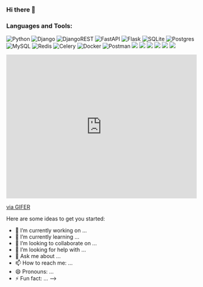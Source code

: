 ### Hi there 👋

### Languages and Tools:
![Python](https://img.shields.io/badge/python-3670A0?style=for-the-badge&logo=python&logoColor=ffdd54)
![Django](https://img.shields.io/badge/django-%23092E20.svg?style=for-the-badge&logo=django&logoColor=white)
![DjangoREST](https://img.shields.io/badge/DJANGO-REST-ff1709?style=for-the-badge&logo=django&logoColor=white&color=ff1709&labelColor=gray)
![FastAPI](https://img.shields.io/badge/FastAPI-005571?style=for-the-badge&logo=fastapi)
![Flask](https://img.shields.io/badge/flask-%23000.svg?style=for-the-badge&logo=flask&logoColor=white)
![SQLite](https://img.shields.io/badge/sqlite-%2307405e.svg?style=for-the-badge&logo=sqlite&logoColor=white)
![Postgres](https://img.shields.io/badge/postgres-%23316192.svg?style=for-the-badge&logo=postgresql&logoColor=white)
![MySQL](https://img.shields.io/badge/MySQL-005C84?style=for-the-badge&logo=mysql&logoColor=white)
![Redis](https://img.shields.io/badge/redis-%23DD0031.svg?&style=for-the-badge&logo=redis&logoColor=white)
![Celery](https://img.shields.io/badge/celery-%2337814A.svg?&style=for-the-badge&logo=celery&logoColor=white)
![Docker](https://img.shields.io/badge/docker-%230db7ed.svg?style=for-the-badge&logo=docker&logoColor=white)
![Postman](https://img.shields.io/badge/Postman-FF6C37?style=for-the-badge&logo=postman&logoColor=white)
<img src="https://img.shields.io/badge/Telegram-7FFD4?style=for-the-badge&logo=Telegram&logoColor=black"/>
<img src="https://img.shields.io/badge/Telegraph-7FFD4?style=for-the-badge&logo=Telegraph&logoColor=black"/>
<img src="https://img.shields.io/badge/Telethon-7FFD4?style=for-the-badge&logo=Telegram&logoColor=black"/>
<img src="https://img.shields.io/badge/Pyrogram-7FFD4?style=for-the-badge&logo=Telegram&logoColor=black"/>
<img src="https://img.shields.io/badge/aiohttp-3670A0?style=for-the-badge&logo=aiohttp&logoColor=black"/>
<img src="https://img.shields.io/badge/openai-%23DD0031?style=for-the-badge&logo=openai&logoColor=black"/>
<div style="padding-top:75.600%;position:relative;"><iframe src="https://gifer.com/embed/81" width="100%" height="100%" style='position:absolute;top:0;left:0;' frameBorder="0" allowFullScreen></iframe></div><p><a href="https://gifer.com">via GIFER</a></p>

Here are some ideas to get you started:

- 🔭 I’m currently working on ...
- 🌱 I’m currently learning ...
- 👯 I’m looking to collaborate on ...
- 🤔 I’m looking for help with ...
- 💬 Ask me about ...
- 📫 How to reach me: ...
- 😄 Pronouns: ...
- ⚡ Fun fact: ...
-->
